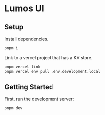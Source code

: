 # Lumos UI

## Setup

Install dependencies.

```bash
pnpm i
```

Link to a vercel project that has a KV store.

```bash
pnpm vercel link
pnpm vercel env pull .env.development.local
```

## Getting Started

First, run the development server:

```bash
pnpm dev
```
